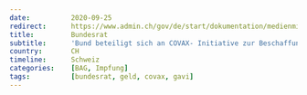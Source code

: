 ```yaml
---
date:          2020-09-25
redirect:      https://www.admin.ch/gov/de/start/dokumentation/medienmitteilungen.msg-id-80510.html
title:         Bundesrat
subtitle:      'Bund beteiligt sich an COVAX- Initiative zur Beschaffung von COVID-19-Impfstoffen'
country:       CH
timeline:      Schweiz
categories:    [BAG, Impfung]
tags:          [bundesrat, geld, covax, gavi]
---
```

